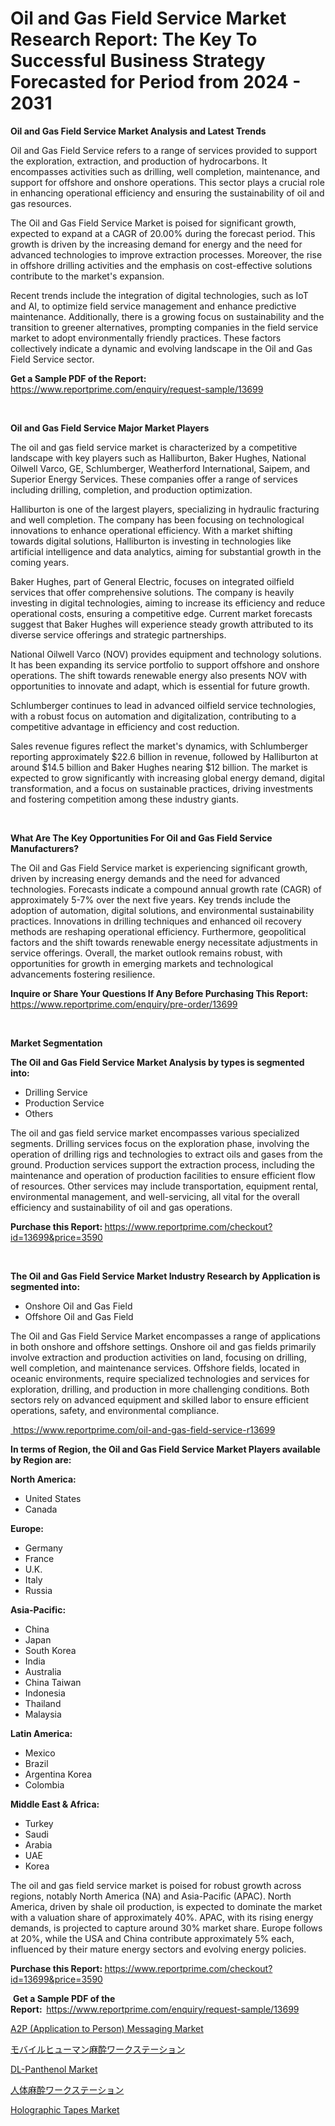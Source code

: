 <p><h1>Oil and Gas Field Service Market Research Report: The Key To Successful Business Strategy Forecasted for Period from 2024 - 2031</h1></p><p><strong>Oil and Gas Field Service Market Analysis and Latest Trends</strong></p>
<p><p>Oil and Gas Field Service refers to a range of services provided to support the exploration, extraction, and production of hydrocarbons. It encompasses activities such as drilling, well completion, maintenance, and support for offshore and onshore operations. This sector plays a crucial role in enhancing operational efficiency and ensuring the sustainability of oil and gas resources.</p><p>The Oil and Gas Field Service Market is poised for significant growth, expected to expand at a CAGR of 20.00% during the forecast period. This growth is driven by the increasing demand for energy and the need for advanced technologies to improve extraction processes. Moreover, the rise in offshore drilling activities and the emphasis on cost-effective solutions contribute to the market's expansion.</p><p>Recent trends include the integration of digital technologies, such as IoT and AI, to optimize field service management and enhance predictive maintenance. Additionally, there is a growing focus on sustainability and the transition to greener alternatives, prompting companies in the field service market to adopt environmentally friendly practices. These factors collectively indicate a dynamic and evolving landscape in the Oil and Gas Field Service sector.</p></p>
<p><strong>Get a Sample PDF of the Report:&nbsp;</strong> <a href="https://www.reportprime.com/enquiry/request-sample/13699">https://www.reportprime.com/enquiry/request-sample/13699</a></p>
<p>&nbsp;</p>
<p><strong>Oil and Gas Field Service Major Market Players</strong></p>
<p><p>The oil and gas field service market is characterized by a competitive landscape with key players such as Halliburton, Baker Hughes, National Oilwell Varco, GE, Schlumberger, Weatherford International, Saipem, and Superior Energy Services. These companies offer a range of services including drilling, completion, and production optimization.</p><p>Halliburton is one of the largest players, specializing in hydraulic fracturing and well completion. The company has been focusing on technological innovations to enhance operational efficiency. With a market shifting towards digital solutions, Halliburton is investing in technologies like artificial intelligence and data analytics, aiming for substantial growth in the coming years.</p><p>Baker Hughes, part of General Electric, focuses on integrated oilfield services that offer comprehensive solutions. The company is heavily investing in digital technologies, aiming to increase its efficiency and reduce operational costs, ensuring a competitive edge. Current market forecasts suggest that Baker Hughes will experience steady growth attributed to its diverse service offerings and strategic partnerships.</p><p>National Oilwell Varco (NOV) provides equipment and technology solutions. It has been expanding its service portfolio to support offshore and onshore operations. The shift towards renewable energy also presents NOV with opportunities to innovate and adapt, which is essential for future growth.</p><p>Schlumberger continues to lead in advanced oilfield service technologies, with a robust focus on automation and digitalization, contributing to a competitive advantage in efficiency and cost reduction. </p><p>Sales revenue figures reflect the market's dynamics, with Schlumberger reporting approximately $22.6 billion in revenue, followed by Halliburton at around $14.5 billion and Baker Hughes nearing $12 billion. The market is expected to grow significantly with increasing global energy demand, digital transformation, and a focus on sustainable practices, driving investments and fostering competition among these industry giants.</p></p>
<p>&nbsp;</p>
<p><strong>What Are The Key Opportunities For Oil and Gas Field Service Manufacturers?</strong></p>
<p><p>The Oil and Gas Field Service market is experiencing significant growth, driven by increasing energy demands and the need for advanced technologies. Forecasts indicate a compound annual growth rate (CAGR) of approximately 5-7% over the next five years. Key trends include the adoption of automation, digital solutions, and environmental sustainability practices. Innovations in drilling techniques and enhanced oil recovery methods are reshaping operational efficiency. Furthermore, geopolitical factors and the shift towards renewable energy necessitate adjustments in service offerings. Overall, the market outlook remains robust, with opportunities for growth in emerging markets and technological advancements fostering resilience.</p></p>
<p><strong>Inquire or Share Your Questions If Any Before Purchasing This Report:</strong> <a href="https://www.reportprime.com/enquiry/pre-order/13699">https://www.reportprime.com/enquiry/pre-order/13699</a></p>
<p>&nbsp;</p>
<p><strong>Market Segmentation</strong></p>
<p><strong>The Oil and Gas Field Service Market Analysis by types is segmented into:</strong></p>
<p><ul><li>Drilling Service</li><li>Production Service</li><li>Others</li></ul></p>
<p><p>The oil and gas field service market encompasses various specialized segments. Drilling services focus on the exploration phase, involving the operation of drilling rigs and technologies to extract oils and gases from the ground. Production services support the extraction process, including the maintenance and operation of production facilities to ensure efficient flow of resources. Other services may include transportation, equipment rental, environmental management, and well-servicing, all vital for the overall efficiency and sustainability of oil and gas operations.</p></p>
<p><strong>Purchase this Report:&nbsp;</strong><a href="https://www.reportprime.com/checkout?id=13699&price=3590">https://www.reportprime.com/checkout?id=13699&price=3590</a></p>
<p>&nbsp;</p>
<p><strong>The Oil and Gas Field Service Market Industry Research by Application is segmented into:</strong></p>
<p><ul><li>Onshore Oil and Gas Field</li><li>Offshore Oil and Gas Field</li></ul></p>
<p><p>The Oil and Gas Field Service Market encompasses a range of applications in both onshore and offshore settings. Onshore oil and gas fields primarily involve extraction and production activities on land, focusing on drilling, well completion, and maintenance services. Offshore fields, located in oceanic environments, require specialized technologies and services for exploration, drilling, and production in more challenging conditions. Both sectors rely on advanced equipment and skilled labor to ensure efficient operations, safety, and environmental compliance.</p></p>
<p><a href="https://www.reportprime.com/oil-and-gas-field-service-r13699">&nbsp;https://www.reportprime.com/oil-and-gas-field-service-r13699</a></p>
<p><strong>In terms of Region, the Oil and Gas Field Service Market Players available by Region are:</strong></p>
<p>
    <p> <strong> North America: </strong>
        <ul>
            <li>United States</li>
            <li>Canada</li>
        </ul>
        </p> 
    <p> <strong> Europe: </strong>
        <ul>
            <li>Germany</li>
            <li>France</li>
            <li>U.K.</li>
            <li>Italy</li>
            <li>Russia</li>
        </ul>
        </p> 
    <p> <strong> Asia-Pacific: </strong>
        <ul>
            <li>China</li>
            <li>Japan</li>
            <li>South Korea</li>
            <li>India</li>
            <li>Australia</li>
            <li>China Taiwan</li>
            <li>Indonesia</li>
            <li>Thailand</li>
            <li>Malaysia</li>
        </ul>
        </p> 
    <p> <strong> Latin America: </strong>
        <ul>
            <li>Mexico</li>
            <li>Brazil</li>
            <li>Argentina Korea</li>
            <li>Colombia</li>
        </ul>
        </p> 
    <p> <strong> Middle East & Africa: </strong>
        <ul>
            <li>Turkey</li>
            <li>Saudi</li>
            <li>Arabia</li>
            <li>UAE</li>
            <li>Korea</li>
        </ul>
    </p>
    </p>
<p><p>The oil and gas field service market is poised for robust growth across regions, notably North America (NA) and Asia-Pacific (APAC). North America, driven by shale oil production, is expected to dominate the market with a valuation share of approximately 40%. APAC, with its rising energy demands, is projected to capture around 30% market share. Europe follows at 20%, while the USA and China contribute approximately 5% each, influenced by their mature energy sectors and evolving energy policies.</p></p>
<p><strong>Purchase this Report: </strong><a href="https://www.reportprime.com/checkout?id=13699&price=3590">https://www.reportprime.com/checkout?id=13699&price=3590</a></p>
<p>&nbsp;<strong>Get a Sample PDF of the Report:&nbsp;&nbsp;</strong><a href="https://www.reportprime.com/enquiry/request-sample/13699">https://www.reportprime.com/enquiry/request-sample/13699</a></p>
<p><strong></strong></p>
<p><p><a href="https://medium.com/@jakobeblake51/the-global-a2p-application-to-person-messaging-market-is-projected-to-experience-an-annual-2d1101a8c982">A2P (Application to Person) Messaging Market</a></p><p><a href="https://medium.com/@maudabbott7/mobile-human-anesthesia-workstation-market-%E3%81%AF-%E3%82%B3%E3%82%B9%E3%83%88%E7%AE%A1%E7%90%86%E3%81%A8%E5%8A%B9%E7%8E%87%E5%90%91%E4%B8%8A%E3%82%92%E5%84%AA%E5%85%88%E3%81%97%E3%81%BE%E3%81%99-%E3%81%95%E3%82%89%E3%81%AB-%E5%A0%B1%E5%91%8A%E6%9B%B8%E3%81%AF%E5%B8%82%E5%A0%B4%E3%81%AE%E9%9C%80%E8%A6%81%E9%9D%A2%E3%81%A8%E4%BE%9B%E7%B5%A6%E9%9D%A2%E3%81%AE%E4%B8%A1%E6%96%B9%E3%82%92%E3%82%AB%E3%83%90%E3%83%BC%E3%81%97%E3%81%A6%E3%81%84%E3%81%BE%E3%81%99-3038a32bb410">モバイルヒューマン麻酔ワークステーション</a></p><p><a href="https://issuu.com/reportprime-2/docs/dl-panthenol-market-size-2030.pptx_a3962d223d6c64">DL-Panthenol Market</a></p><p><a href="https://medium.com/@maudabbott7/human-anesthesia-workstation-market-%E3%81%AF-%E3%82%B3%E3%82%B9%E3%83%88%E7%AE%A1%E7%90%86%E3%81%A8%E5%8A%B9%E7%8E%87%E5%90%91%E4%B8%8A%E3%82%92%E5%84%AA%E5%85%88%E3%81%97%E3%81%BE%E3%81%99-%E3%81%95%E3%82%89%E3%81%AB-%E5%A0%B1%E5%91%8A%E6%9B%B8%E3%81%AF%E5%B8%82%E5%A0%B4%E3%81%AE%E9%9C%80%E8%A6%81%E9%9D%A2%E3%81%A8%E4%BE%9B%E7%B5%A6%E9%9D%A2%E3%81%AE%E4%B8%A1%E6%96%B9%E3%82%92%E3%82%AB%E3%83%90%E3%83%BC%E3%81%97%E3%81%A6%E3%81%84%E3%81%BE%E3%81%99-human-d2c897f6c741">人体麻酔ワークステーション</a></p><p><a href="https://issuu.com/reportprime-2/docs/holographic-tapes-market-size-2030._5517552648914d">Holographic Tapes Market</a></p></p>